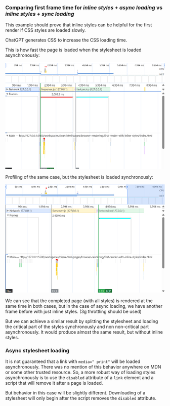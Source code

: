 ### Comparing first frame time for *inline styles + async loading* vs *inline styles + sync loading*

This example should prove that inline styles can be helpful for the first render if CSS styles are loaded slowly. 

ChatGPT generates CSS to increase the CSS loading time. 

This is how fast the page is loaded when the stylesheet is loaded asynchronously:

![Profiling for async stylesheet](readme-assets/profiling-for-async-stylesheet.png)

Profiling of the same case, but the stylesheet is loaded synchronously:

![Profiling for sync stylesheet](readme-assets/profiling-for-sync-stylesheet.png)

We can see that the completed page (with all styles) is rendered at the same time in both cases, but in the case of async loading, we have another frame before with just inline styles. (3g throttling should be used)

But we can achieve a similar result by splitting the stylesheet and loading the critical part of the styles synchronously and non non-critical part asynchronously. It would produce almost the same result, but without inline styles.

### Async stylesheet loading 

It is not guaranteed that a link with `media=" print"` will be loaded asynchronously. There was no mention of this behavior anywhere on MDN or some other trusted resource. So, a more robust way of loading styles asynchronously is to use the `disabled` attribute of a `link` element and a script that will remove it after a page is loaded. 

But behavior in this case will be slightly different. Downloading of a stylesheet will only begin after the script removes the `disabled` attribute. 
